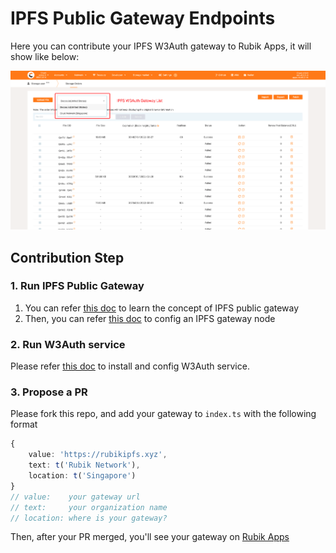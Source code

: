 # IPFS Public Gateway Endpoints

Here you can contribute your IPFS W3Auth gateway to Rubik Apps, it will show like below:

![gw list](./docs/images/gw-list.png)

## Contribution Step

### 1. Run IPFS Public Gateway

1. You can refer [this doc](https://docs.ipfs.io/concepts/ipfs-gateway/#gateway-types) to learn the concept of IPFS public gateway
2. Then, you can refer [this doc](https://docs.ipfs.io/how-to/configure-node/#gateway) to config an IPFS gateway node

### 2. Run W3Auth service

Please refer [this doc](https://wiki.rubik.network/docs/en/buildIPFSWeb3AuthGW#deploy) to install and config W3Auth service.

### 3. Propose a PR

Please fork this repo, and add your gateway to `index.ts` with the following format

```typescript
{
    value: 'https://rubikipfs.xyz',
    text: t('Rubik Network'),
    location: t('Singapore')
}
// value:    your gateway url
// text:     your organization name
// location: where is your gateway?
```

Then, after your PR merged, you'll see your gateway on [Rubik Apps](https://apps.rubik.network/)
